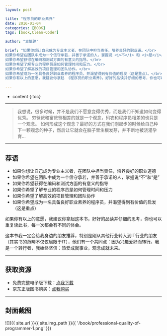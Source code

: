 ```yaml
---
layout: post

title: "程序员的职业素养"
date: 2016-01-04
categories: [BOOK]
tags: [book,Clean-Coder]

author: "袁慎建"

brief: "如果你想让自己成为专业主义者，在团队中担当责任，培养良好的职业道。</br>
如果你希望在团队中成为一个信守承若，并善于承诺的人，掌握说 <i>不</i> 和 <i>是</i>。</br>
如果你希望获得在编码和测试方面的有意义的指导。</br>
如果你希望了解专业的程序员是如何管理时间和压力。</br>
如果你希望了解高效的项目管理和团队协作。</br>
如果你希望成为一名具备良好职业素养的程序员，并渴望得到有价值的启发（这是重点）。</br></br>
如果你有以上的意愿，我建议你拿起 《程序员的职业素养》，好好的品读并仔细的思考，你也可以重复读此书，每一次都会有不同的体会"

---
```


* content
{:toc}

---

>我想说，很多时候，并不是我们不愿意变得优秀，而是我们不知道如何变得优秀。
穷爸爸和富爸爸相差的就是一个观念，码农和程序员相差的也只是一个观念。
如何形成这个观念？最好的方式在我们刚起步的时候给自己种下一颗观念的种子，然后让它就会在脑子里生根发芽，并不断地被浇灌孕育...

---


## 荐语
  * 如果你想让自己成为专业主义者，在团队中担当责任，培养良好的职业道德
  * 如果你希望在团队中成为一个信守承若，并善于承诺的人，掌握说“不”和“是”
  * 如果你希望获得在编码和测试方面的有意义的指导
  * 如果你希望了解专业的程序员是如何管理时间和压力
  * 如果你希望了解高效的项目管理和团队协作
  * 如果你希望成为一名具备良好职业素养的程序员，并渴望得到有价值的启发（这是重点）

如果你有以上的意愿，我建议你拿起这本书，好好的品读并仔细的思考，你也可以重复读此书，每一次都会有不同的体会。

这本书我一定会给我身边的朋友推荐，特别是刚从其他行业转入到IT行业的朋友（其实书的范畴不仅仅局限于IT），他们有一个共同点：因为兴趣爱好而转行。我是一个转行者，我始终坚信：热爱成就事业，观念成就未来。



---


## 获取资源
 * 免费完整电子版下载：[点我下载](http://download.csdn.net/detail/ysjian_pingcx/9206019)
 * 京东正版图书购买：[点我购买](http://item.jd.com/11083858.html)


---


## 封面截图

![]({{ site.url }}{{ site.img_path }}{{ '/book/professional-quality-of-programmer-1.png'  }})


